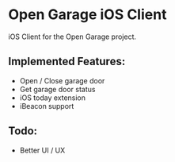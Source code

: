 Open Garage iOS Client
======================

iOS Client for the Open Garage project.

## Implemented Features:
- Open / Close garage door
- Get garage door status
- iOS today extension
- iBeacon support

## Todo:
- Better UI / UX

